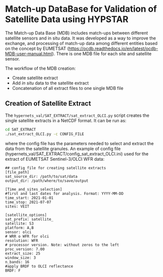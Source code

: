 # Match-up DataBase for Validation of Satellite Data using HYPSTAR

The Match-up Data Base (MDB) includes match-ups between different satellite sensors and in situ data. It was developed as a way to improve the exchange, and processing of match-up data among different entities based on the concept by EUMETSAT (https://ocdb.readthedocs.io/en/latest/ocdb-MDB-user-manual.html). There is one MDB file for each site and satellite sensor.

The workflow of the MDB creation:
- Create satellite extract
- Add _in situ_ data to the satellite extract
- Concatenation of all extract files to one single MDB file 

## Creation of Satellite Extract
The `hypernets_val/SAT_EXTRACT/sat_extract_OLCI.py` script creates the single satellite extracts in a NetCDF format. It can be run as:
```sh
cd SAT_EXTRACT
./sat_extract_OLCI.py -c CONFIG_FILE
```
where the config file has the parameters needed to select and extract the data from the satellite granules. An example of config file (hypernets_val/SAT_EXTRACT/config_sat_extract_OLCI.ini) used for the extract of EUMETSAT Sentinel-3/OLCI WFR data:
```
## config file for creating satellite extracts
[file_path]
sat_source_dir: /path/to/sat/data
output_dir: /path/where/to/save/output

[Time_and_sites_selection]
#first and last dates for analysis. Format: YYYY-MM-DD
time_start: 2021-01-01
time_stop: 2021-07-07
sites: VEIT

[satellite_options]
sat_prefix: satellite_
satellite: S3
platform: A,B
sensor: olci
# WRR o WFR for olci
resolution: WFR
# processor version. Note: without zeros to the left
proc_version: 7.00
extract_size: 25
window_size: 3
n_bands: 16
#apply BRDF to OLCI reflectance
BRDF: F
```

